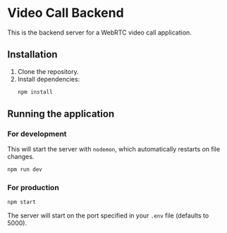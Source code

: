 # Video Call Backend

This is the backend server for a WebRTC video call application.

## Installation

1.  Clone the repository.
2.  Install dependencies:
    ```bash
    npm install
    ```

## Running the application

### For development

This will start the server with `nodemon`, which automatically restarts on file changes.

```bash
npm run dev
```

### For production

```bash
npm start
```

The server will start on the port specified in your `.env` file (defaults to 5000).
